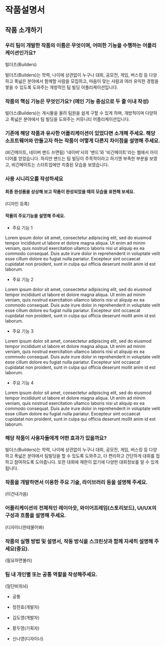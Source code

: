 # 작품설명서 
## 작품 소개하기
### 우리 팀이 개발한 작품의 이름은 무엇이며, 어떠한 기능을 수행하는 어플리케이션인가요?
빌더즈(Builders)

빌더즈(Builders)는 학력, 나이에 상관없이 누구나 대회, 공모전, 게임, 버스킹 등 다양하고 폭넓은 분야에서 함께할 사람을 모집하고, 마음이 맞는 사람과 여러 유익한 경험을 쌓을 수 있도록 도와주는 개방적인 팀 빌딩 어플리케이션입니다. 

### 작품의 핵심 기능은 무엇인가요? (메인 기능 중심으로 두 줄 이내 작성)
빌더스(Builders)는 게시물을 올려 팀원을 쉽게 구할 수 있게 하며, 개방적이며 다양하고 폭넓은 분야에서 팀 빌딩을 도와주는 커뮤니티 어플리케이션입니다.

### 기존에 해당 작품과 유사한 어플리케이션이 있었다면 소개해 주세요. 해당 소프트웨어와 만들고자 하는 작품이 어떻게 다른지 차이점을 설명해 주세요. 

(비긴메이트, 네이버 밴드 쓰면됨)
'네이버'사의 '밴드'와 '비긴메이트'라는 웹에서 아이디어를 얻었습니다. 하지만 밴드는 팀 빌딩이 주목적이라고 하기엔 부족한 부분을 보였고, 비긴메이트는 스타트업에만 치중된 모습을 보였습니다.

### 사용 시니리오를 작성하세요
#### 최종 완성품을 상상해 보고 작품이 완성되었을 때의 모습을 표현해 보세요.
(디자인 등록)

#### 작품의 주요기능을 설명해 주세요.
* 주요 기능 1

Lorem ipsum dolor sit amet, consectetur adipiscing elit, sed do eiusmod tempor incididunt ut labore et dolore magna aliqua. Ut enim ad minim veniam, quis nostrud exercitation ullamco laboris nisi ut aliquip ex ea commodo consequat. Duis aute irure dolor in reprehenderit in voluptate velit esse cillum dolore eu fugiat nulla pariatur. Excepteur sint occaecat cupidatat non proident, sunt in culpa qui officia deserunt mollit anim id est laborum.

* 주요 기능 2

Lorem ipsum dolor sit amet, consectetur adipiscing elit, sed do eiusmod tempor incididunt ut labore et dolore magna aliqua. Ut enim ad minim veniam, quis nostrud exercitation ullamco laboris nisi ut aliquip ex ea commodo consequat. Duis aute irure dolor in reprehenderit in voluptate velit esse cillum dolore eu fugiat nulla pariatur. Excepteur sint occaecat cupidatat non proident, sunt in culpa qui officia deserunt mollit anim id est laborum.

* 주요 기능 3

Lorem ipsum dolor sit amet, consectetur adipiscing elit, sed do eiusmod tempor incididunt ut labore et dolore magna aliqua. Ut enim ad minim veniam, quis nostrud exercitation ullamco laboris nisi ut aliquip ex ea commodo consequat. Duis aute irure dolor in reprehenderit in voluptate velit esse cillum dolore eu fugiat nulla pariatur. Excepteur sint occaecat cupidatat non proident, sunt in culpa qui officia deserunt mollit anim id est laborum.

* 주요 기능 4

Lorem ipsum dolor sit amet, consectetur adipiscing elit, sed do eiusmod tempor incididunt ut labore et dolore magna aliqua. Ut enim ad minim veniam, quis nostrud exercitation ullamco laboris nisi ut aliquip ex ea commodo consequat. Duis aute irure dolor in reprehenderit in voluptate velit esse cillum dolore eu fugiat nulla pariatur. Excepteur sint occaecat cupidatat non proident, sunt in culpa qui officia deserunt mollit anim id est laborum.

### 해당 작품이 사용자들에게 어떤 효과가 있을까요?
빌더스(Builders)는 학력, 나이에 상관없이 누구나 대회, 공모전, 게임, 버스킹 등 다양하고 폭넓은 분야에서 팀빌딩을 할 수 있도록 도와주고, 더 편리하고 간단하게 대회를 접하고 참여하도록 도아줍니다. 또한 대회에 제한이 없기에 다양한 대회정보를 알 수 있게됩니다.

### 작품을 개발하면서 이용한 주요 기술, 라이브러리 등을 설명해 주세요.
(이건내가씀)

### 어플리케이션의 전체적인 레이아웃, 와이어프레임(스토리보드), UI/UX의 구성과 흐름을 설명해 주세요.
(디자이너한테물어봐)

### 작품의 실행 방법 및 설명서, 작동 방식을 스크린샷과 함께 자세히 설명해 주세요(중요).
(필요하면불러)

### 팀 내 개인별 또는 공통 역할을 작성해주세요.
(일단비워놔)
* 공통

* 정찬효(개발자)

* 김도영(개발자)

* 황두영(기획자)

* 신나영(디자이너)
